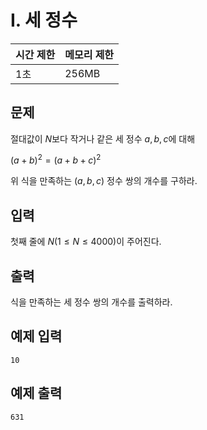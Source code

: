 # I. 세 정수

| 시간 제한 | 메모리 제한 |
| --- | --- |
| 1초 | 256MB |

## 문제
절대값이 $N$보다 작거나 같은 세 정수 $a, b, c$에 대해

$(a + b)^2 = (a + b + c)^2$

위 식을 만족하는 $(a, b, c)$ 정수 쌍의 개수를 구하라.



## 입력
첫째 줄에 $N (1 \leq N \leq 4000)$이 주어진다.

## 출력
식을 만족하는 세 정수 쌍의 개수를 출력하라.

## 예제 입력

```
10
```

## 예제 출력

```
631
```
